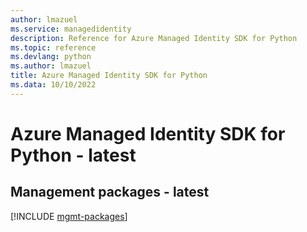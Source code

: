 ```yaml
---
author: lmazuel
ms.service: managedidentity
description: Reference for Azure Managed Identity SDK for Python
ms.topic: reference
ms.devlang: python
ms.author: lmazuel
title: Azure Managed Identity SDK for Python
ms.data: 10/10/2022
---
```

# Azure Managed Identity SDK for Python - latest

## Management packages - latest
[!INCLUDE [mgmt-packages](managed-identity-mgmt-index.md)]